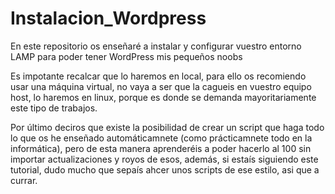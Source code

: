 # Instalacion_Wordpress
En este repositorio os enseñaré a instalar y configurar vuestro entorno LAMP para poder tener WordPress mis pequeños noobs

Es impotante recalcar que lo haremos en local, para ello os recomiendo usar una máquina virtual, no vaya a ser que la cagueis en vuestro equipo host, lo haremos en linux, porque es donde se demanda mayoritariamente
este tipo de trabajos.

Por último deciros que existe la posibilidad de crear un script que haga todo lo que os he enseñado automáticamnete (como prácticamnete todo en la informática), pero de esta manera aprenderéis a poder hacerlo al 100
sin importar actualizaciones y royos de esos, además, si estaís siguiendo este tutorial, dudo mucho que sepaís ahcer unos scripts de ese estilo, asi que a currar.
